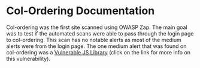 # Col-Ordering Documentation 
Col-ordering was the first site scanned using OWASP Zap. 
The main goal was to test if the automated scans were able to pass through the login page to col-ordering. 
This scan has no notable alerts as most of the medium alerts were from the login page. 
The one medium alert that was found on col-ordering was a [Vulnerable JS Library](https://github.com/KellyTTan/Documentation/edit/main/invoice%20pre%20approval/documentation/median_vulnerabilities.md#m-vulnerable-js-library) (click on the link for more info on this vulnerability).
